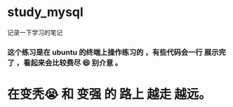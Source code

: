 # study_mysql
记录一下学习的笔记

### 这个练习是在 ubuntu 的终端上操作练习的 ，有些代码会一行  展示完了 ，看起来会比较费尽 :smile: 别介意 。
# 在变秃:sob: 和 变强 的 路上 越走 越远。
